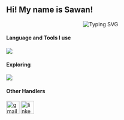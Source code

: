 <!--
**SawanGrg/SawanGrg** is a ✨ _special_ ✨ repository because its `README.md` (this file) appears on your GitHub profile.



Here are some ideas to get you started:

- 🔭 I’m currently working on ...
- 🌱 I’m currently learning ...
- 👯 I’m looking to collaborate on ...
- 🤔 I’m looking for help with ...
- 💬 Ask me about ...
- 📫 How to reach me: ...
- 😄 Pronouns: ...
- ⚡ Fun fact: ...
-->
<h2 align="left">Hi! My name is Sawan!</h2>

<p align="center">
    <img src="https://readme-typing-svg.herokuapp.com?font=Tekture&pause=1000&color=3E68D7&width=435&lines=Hello+There;Welcome+to+Sawan+Gurung's+profile&center=true"
        alt="Typing SVG" />
</p>


<h4>Language and Tools I use</h4>
<img
    src="https://skillicons.dev/icons?i=java,spring,hibernate,ts,react,nodejs,express,nestjs,prisma,postgres,mongodb,mysql,redis,postman,docker,git,vercel,tailwind,css&perline=10" />

<h4>Exploring</h4>


<img src="https://skillicons.dev/icons?i=aws,kubernetes&perline=10" />

<h4>Other Handlers</h4>
<div align="left">
  <img src="https://img.shields.io/static/v1?message=Gmail&logo=gmail&label=&color=D14836&logoColor=white&labelColor=&style=for-the-badge" height="35" alt="gmail logo"  />
  <img src="https://img.shields.io/static/v1?message=LinkedIn&logo=linkedin&label=&color=0077B5&logoColor=white&labelColor=&style=for-the-badge" height="35" alt="linkedin logo"  />
</div>
